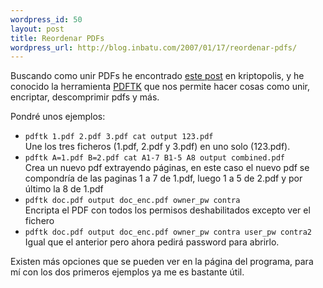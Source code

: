 ```yaml
--- 
wordpress_id: 50
layout: post
title: Reordenar PDFs
wordpress_url: http://blog.inbatu.com/2007/01/17/reordenar-pdfs/
---
```

Buscando como unir PDFs he encontrado <a href="http://www.kriptopolis.org/node/2662" target="_blank">este post</a> en kriptopolis, y he conocido la herramienta <a href="http://www.accesspdf.com/index.php?topic=pdftk" target="_blank">PDFTK</a> que nos permite hacer cosas como unir, encriptar, descomprimir pdfs y más. 

<p>Pondré unos ejemplos:</p>
<ul><li><code>pdftk 1.pdf 2.pdf 3.pdf cat output 123.pdf</code><br />Une los tres ficheros (1.pdf, 2.pdf y 3.pdf) en uno solo (123.pdf).</li>
<li><code>pdftk A=1.pdf B=2.pdf cat A1-7 B1-5 A8 output combined.pdf</code><br />Crea un nuevo pdf extrayendo páginas, en este caso el nuevo pdf se compondría de las paginas 1 a 7 de 1.pdf, luego 1 a 5 de 2.pdf y por último la 8 de 1.pdf</li>
<li><code>pdftk doc.pdf output doc_enc.pdf owner_pw contra</code><br />Encripta el PDF con todos los permisos deshabilitados excepto ver el fichero</li>
<li><code>pdftk doc.pdf output doc_enc.pdf owner_pw contra user_pw contra2</code><br />Igual que el anterior pero ahora pedirá password para abrirlo.</li>
</ul>

<p>Existen más opciones que se pueden ver en la página del programa, para mí con los dos primeros ejemplos ya me es bastante útil.</p>
